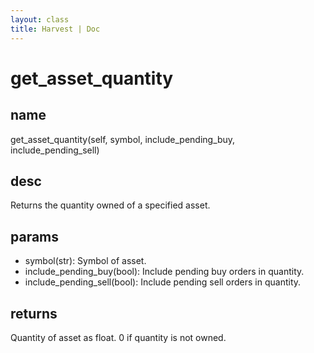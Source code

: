 ```yaml
---
layout: class
title: Harvest | Doc
---
```


# get_asset_quantity
## name
get_asset_quantity(self, symbol, include_pending_buy, include_pending_sell)
## desc
Returns the quantity owned of a specified asset.
## params
- symbol(str): Symbol of asset.
- include_pending_buy(bool): Include pending buy orders in quantity.
- include_pending_sell(bool): Include pending sell orders in quantity.
## returns
Quantity of asset as float. 0 if quantity is not owned.

